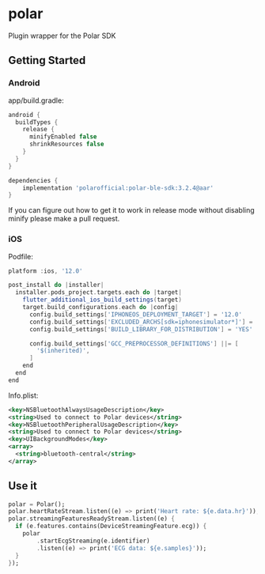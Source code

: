 # polar

Plugin wrapper for the Polar SDK

## Getting Started

### Android

app/build.gradle:

```groovy
android {
  buildTypes {
    release {
      minifyEnabled false
      shrinkResources false
    }
  }
}

dependencies {
    implementation 'polarofficial:polar-ble-sdk:3.2.4@aar'
}
```

If you can figure out how to get it to work in release mode without disabling minify please make a pull request.

### iOS

Podfile:

```groovy
platform :ios, '12.0'

post_install do |installer|
  installer.pods_project.targets.each do |target|
    flutter_additional_ios_build_settings(target)
    target.build_configurations.each do |config|
      config.build_settings['IPHONEOS_DEPLOYMENT_TARGET'] = '12.0'
      config.build_settings['EXCLUDED_ARCHS[sdk=iphonesimulator*]'] = 'arm64'
      config.build_settings['BUILD_LIBRARY_FOR_DISTRIBUTION'] = 'YES'

      config.build_settings['GCC_PREPROCESSOR_DEFINITIONS'] ||= [
        '$(inherited)',
      ]
    end
  end
end
```

Info.plist:

```xml
<key>NSBluetoothAlwaysUsageDescription</key>
<string>Used to connect to Polar devices</string>
<key>NSBluetoothPeripheralUsageDescription</key>
<string>Used to connect to Polar devices</string>
<key>UIBackgroundModes</key>
<array>
  <string>bluetooth-central</string>
</array>
```

## Use it

```dart
polar = Polar();
polar.heartRateStream.listen((e) => print('Heart rate: ${e.data.hr}'));
polar.streamingFeaturesReadyStream.listen((e) {
  if (e.features.contains(DeviceStreamingFeature.ecg)) {
    polar
        .startEcgStreaming(e.identifier)
        .listen((e) => print('ECG data: ${e.samples}'));
  }
});
```